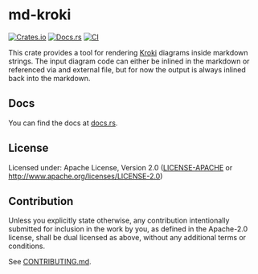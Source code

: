 # md-kroki

[![Crates.io](https://img.shields.io/crates/v/md-kroki.svg)](https://crates.io/crates/md-kroki)
[![Docs.rs](https://docs.rs/md-kroki/badge.svg)](https://docs.rs/md-kroki)
[![CI](https://github.com/JoelCourtney/md-kroki/workflows/CI/badge.svg)](https://github.com/JoelCourtney/md-kroki/actions)

This crate provides a tool for rendering [Kroki](https://kroki.io) diagrams inside markdown strings.
The input diagram code can either be inlined in the markdown or referenced via and external file, but
for now the output is always inlined back into the markdown.

## Docs

You can find the docs at [docs.rs](https://docs.rs/md-kroki).

## License

Licensed under: Apache License, Version 2.0
   ([LICENSE-APACHE](LICENSE-APACHE) or <http://www.apache.org/licenses/LICENSE-2.0>)

## Contribution

Unless you explicitly state otherwise, any contribution intentionally submitted
for inclusion in the work by you, as defined in the Apache-2.0 license, shall be
dual licensed as above, without any additional terms or conditions.

See [CONTRIBUTING.md](CONTRIBUTING.md).
